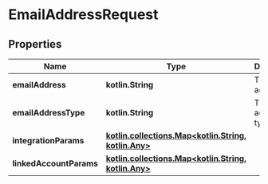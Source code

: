 
# EmailAddressRequest

## Properties
Name | Type | Description | Notes
------------ | ------------- | ------------- | -------------
**emailAddress** | **kotlin.String** | The email address. |  [optional]
**emailAddressType** | **kotlin.String** | The email address&#39;s type. |  [optional]
**integrationParams** | [**kotlin.collections.Map&lt;kotlin.String, kotlin.Any&gt;**](kotlin.Any.md) |  |  [optional]
**linkedAccountParams** | [**kotlin.collections.Map&lt;kotlin.String, kotlin.Any&gt;**](kotlin.Any.md) |  |  [optional]



